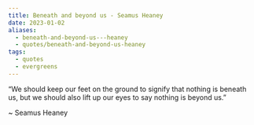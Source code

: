 ```yaml
---
title: Beneath and beyond us - Seamus Heaney
date: 2023-01-02
aliases:
  - beneath-and-beyond-us---heaney
  - quotes/beneath-and-beyond-us-heaney
tags:
  - quotes
  - evergreens
---
```

“We should keep our feet on the ground to signify that nothing is beneath us, but we should also lift up our eyes to say nothing is beyond us.”

~ Seamus Heaney